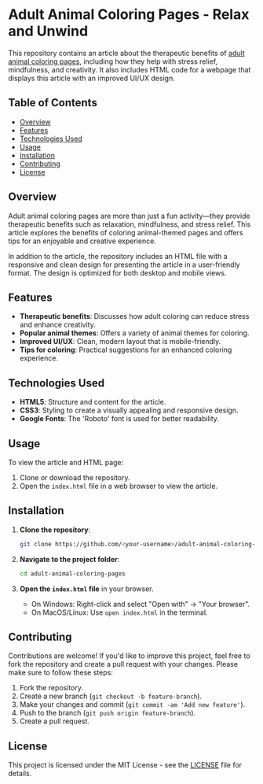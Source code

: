 # Adult Animal Coloring Pages - Relax and Unwind

This repository contains an article about the therapeutic benefits of <a href=https://freecoloringtherapy.com/animal-coloring-pages-adults>adult animal coloring pages</a>, including how they help with stress relief, mindfulness, and creativity. It also includes HTML code for a webpage that displays this article with an improved UI/UX design.

## Table of Contents

- [Overview](#overview)
- [Features](#features)
- [Technologies Used](#technologies-used)
- [Usage](#usage)
- [Installation](#installation)
- [Contributing](#contributing)
- [License](#license)

## Overview

Adult animal coloring pages are more than just a fun activity—they provide therapeutic benefits such as relaxation, mindfulness, and stress relief. This article explores the benefits of coloring animal-themed pages and offers tips for an enjoyable and creative experience.

In addition to the article, the repository includes an HTML file with a responsive and clean design for presenting the article in a user-friendly format. The design is optimized for both desktop and mobile views.

## Features

- **Therapeutic benefits**: Discusses how adult coloring can reduce stress and enhance creativity.
- **Popular animal themes**: Offers a variety of animal themes for coloring.
- **Improved UI/UX**: Clean, modern layout that is mobile-friendly.
- **Tips for coloring**: Practical suggestions for an enhanced coloring experience.

## Technologies Used

- **HTML5**: Structure and content for the article.
- **CSS3**: Styling to create a visually appealing and responsive design.
- **Google Fonts**: The 'Roboto' font is used for better readability.

## Usage

To view the article and HTML page:

1. Clone or download the repository.
2. Open the `index.html` file in a web browser to view the article.

## Installation

1. **Clone the repository**:

   ```bash
   git clone https://github.com/<your-username>/adult-animal-coloring-pages.git
   ```

2. **Navigate to the project folder**:

   ```bash
   cd adult-animal-coloring-pages
   ```

3. **Open the `index.html` file** in your browser.

   - On Windows: Right-click and select "Open with" -> "Your browser".
   - On MacOS/Linux: Use `open index.html` in the terminal.

## Contributing

Contributions are welcome! If you'd like to improve this project, feel free to fork the repository and create a pull request with your changes. Please make sure to follow these steps:

1. Fork the repository.
2. Create a new branch (`git checkout -b feature-branch`).
3. Make your changes and commit (`git commit -am 'Add new feature'`).
4. Push to the branch (`git push origin feature-branch`).
5. Create a pull request.

## License

This project is licensed under the MIT License - see the [LICENSE](LICENSE) file for details.

